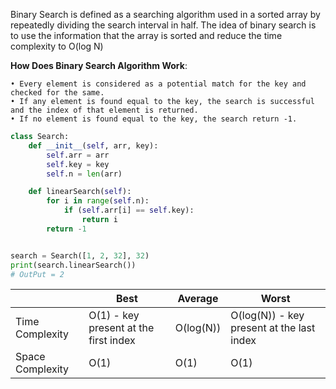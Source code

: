 Binary Search is defined as a searching algorithm used in a sorted array by repeatedly dividing the search interval in half. The idea of binary search is to use the information that the array is sorted and reduce the time complexity to O(log N)

**How Does Binary Search Algorithm Work**:

    • Every element is considered as a potential match for the key and checked for the same.
    • If any element is found equal to the key, the search is successful and the index of that element is returned.
    • If no element is found equal to the key, the search return -1.

```python
class Search:
    def __init__(self, arr, key):
        self.arr = arr
        self.key = key
        self.n = len(arr)

    def linearSearch(self):
        for i in range(self.n):
            if (self.arr[i] == self.key):
                return i
        return -1


search = Search([1, 2, 32], 32)
print(search.linearSearch())
# OutPut = 2
```

|                  | Best                                  | Average   | Worst                                     |
| ---------------- | ------------------------------------- | --------- | ----------------------------------------- |
| Time Complexity  | O(1) - key present at the first index | O(log(N)) | O(log(N)) - key present at the last index |
| Space Complexity | O(1)                                  | O(1)      | O(1)                                      |